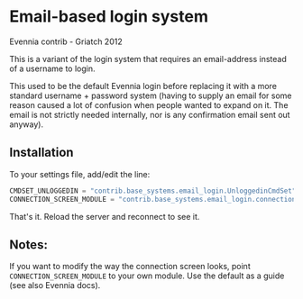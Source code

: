 # Email-based login system

Evennia contrib - Griatch 2012

This is a variant of the login system that requires an email-address
instead of a username to login.

This used to be the default Evennia login before replacing it with a
more standard username + password system (having to supply an email
for some reason caused a lot of confusion when people wanted to expand
on it. The email is not strictly needed internally, nor is any
confirmation email sent out anyway).

## Installation

To your settings file, add/edit the line:

```python
CMDSET_UNLOGGEDIN = "contrib.base_systems.email_login.UnloggedinCmdSet"
CONNECTION_SCREEN_MODULE = "contrib.base_systems.email_login.connection_screens"

```

That's it. Reload the server and reconnect to see it.

## Notes:

If you want to modify the way the connection screen looks, point
`CONNECTION_SCREEN_MODULE` to your own module. Use the default as a
guide (see also Evennia docs).
